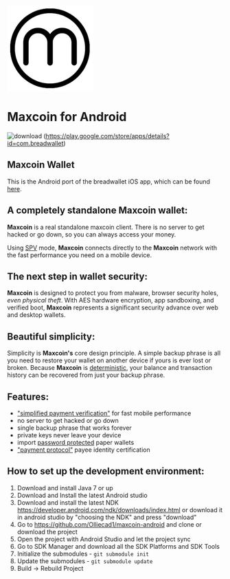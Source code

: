 ![ƀ](/images/128.png) 


# Maxcoin for Android

![download](/images/icon-google-play.png)
(https://play.google.com/store/apps/details?id=com.breadwallet)

## Maxcoin Wallet

This is the Android port of the breadwallet iOS app, which can be found [here](https://github.com/breadwallet/breadwallet/).

## A completely standalone Maxcoin wallet:

**Maxcoin** is a real standalone maxcoin client. There is no server to get hacked or go down, so you can always access
your money. 

Using [SPV](https://en.bitcoin.it/wiki/Thin_Client_Security#Header-Only_Clients)
mode, **Maxcoin** connects directly to the **Maxcoin** network with the fast
performance you need on a mobile device.

## The next step in wallet security:

**Maxcoin** is designed to protect you from malware, browser security holes,
*even physical theft*. With AES hardware encryption, app sandboxing, and verified boot, **Maxcoin** represents a significant security advance over web and desktop wallets.

## Beautiful simplicity:

Simplicity is **Maxcoin's** core design principle. A simple backup phrase is
all you need to restore your wallet on another device if yours is ever lost or
broken.  Because **Maxcoin** is [deterministic](https://github.com/bitcoin/bips/blob/master/bip-0032.mediawiki),
your balance and transaction history can be recovered from just your backup phrase.

## Features:

- ["simplified payment verification"](https://github.com/bitcoin/bips/blob/master/bip-0037.mediawiki) for fast mobile performance
- no server to get hacked or go down
- single backup phrase that works forever
- private keys never leave your device
- import [password protected](https://github.com/bitcoin/bips/blob/master/bip-0038.mediawiki) paper wallets
- ["payment protocol"](https://github.com/bitcoin/bips/blob/master/bip-0070.mediawiki) payee identity certification

## How to set up the development environment:
1. Download and install Java 7 or up
2. Download and Install the latest Android studio
3. Download and install the latest NDK https://developer.android.com/ndk/downloads/index.html or download it in android studio by "choosing the NDK" and press "download"
4. Go to https://github.com/Olliecad1/maxcoin-android and clone or download the project
5. Open the project with Android Studio and let the project sync
6. Go to SDK Manager and download all the SDK Platforms and SDK Tools
7. Initialize the submodules - <code>git submodule init</code>
8. Update the submodules - <code>git submodule update</code>
9. Build -> Rebuild Project
